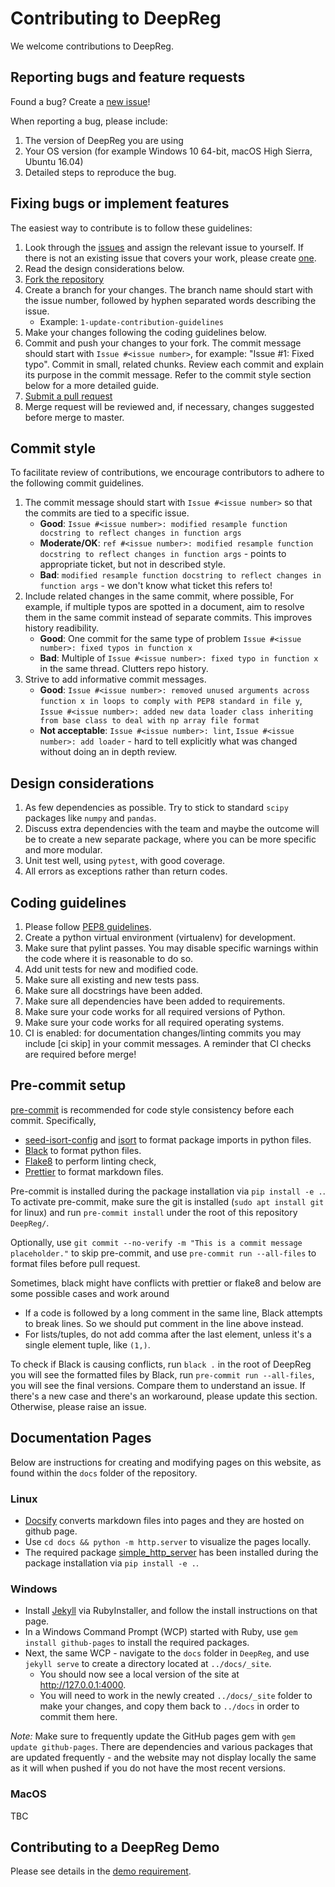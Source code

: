 # Contributing to DeepReg

We welcome contributions to DeepReg.

## Reporting bugs and feature requests

Found a bug? Create a [new issue](https://github.com/DeepRegNet/DeepReg/issues/new)!

When reporting a bug, please include:

1. The version of DeepReg you are using
2. Your OS version (for example Windows 10 64-bit, macOS High Sierra, Ubuntu 16.04)
3. Detailed steps to reproduce the bug.

## Fixing bugs or implement features

The easiest way to contribute is to follow these guidelines:

1. Look through the [issues](https://github.com/DeepRegNet/DeepReg/issues) and assign
   the relevant issue to yourself. If there is not an existing issue that covers your
   work, please create [one](https://github.com/DeepRegNet/DeepReg/issues/new).
2. Read the design considerations below.
3. [Fork the repository](https://github.com/DeepRegNet/DeepReg/forks/new)
4. Create a branch for your changes. The branch name should start with the issue number,
   followed by hyphen separated words describing the issue.
   - Example: `1-update-contribution-guidelines`
5. Make your changes following the coding guidelines below.
6. Commit and push your changes to your fork. The commit message should start with
   `Issue #<issue number>`, for example: "Issue #1: Fixed typo". Commit in small,
   related chunks. Review each commit and explain its purpose in the commit message.
   Refer to the commit style section below for a more detailed guide.
7. [Submit a pull request](https://github.com/DeepRegNet/DeepReg/merge-requests/new)
8. Merge request will be reviewed and, if necessary, changes suggested before merge to
   master.

## Commit style

To facilitate review of contributions, we encourage contributors to adhere to the
following commit guidelines.

1. The commit message should start with `Issue #<issue number>` so that the commits are
   tied to a specific issue.
   - **Good**:
     `Issue #<issue number>: modified resample function docstring to reflect changes in function args`
   - **Moderate/OK**:
     `ref #<issue number>: modified resample function docstring to reflect changes in function args` -
     points to appropriate ticket, but not in described style.
   - **Bad**:
     `modified resample function docstring to reflect changes in function args` - we
     don't know what ticket this refers to!
2. Include related changes in the same commit, where possible, For example, if multiple
   typos are spotted in a document, aim to resolve them in the same commit instead of
   separate commits. This improves history readibility.
   - **Good**: One commit for the same type of problem
     `Issue #<issue number>: fixed typos in function x`
   - **Bad**: Multiple of `Issue #<issue number>: fixed typo in function x` in the same
     thread. Clutters repo history.
3. Strive to add informative commit messages.
   - **Good**:
     `Issue #<issue number>: removed unused arguments across function x in loops to comply with PEP8 standard in file y`,
     `Issue #<issue number>: added new data loader class inheriting from base class to deal with np array file format`
   - **Not acceptable**: `Issue #<issue number>: lint`,
     `Issue #<issue number>: add loader` - hard to tell explicitly what was changed
     without doing an in depth review.

## Design considerations

1. As few dependencies as possible. Try to stick to standard `scipy` packages like
   `numpy` and `pandas`.
2. Discuss extra dependencies with the team and maybe the outcome will be to create a
   new separate package, where you can be more specific and more modular.
3. Unit test well, using `pytest`, with good coverage.
4. All errors as exceptions rather than return codes.

## Coding guidelines

1. Please follow [PEP8 guidelines](https://www.python.org/dev/peps/pep-0008/).
2. Create a python virtual environment (virtualenv) for development.
3. Make sure that pylint passes. You may disable specific warnings within the code where
   it is reasonable to do so.
4. Add unit tests for new and modified code.
5. Make sure all existing and new tests pass.
6. Make sure all docstrings have been added.
7. Make sure all dependencies have been added to requirements.
8. Make sure your code works for all required versions of Python.
9. Make sure your code works for all required operating systems.
10. CI is enabled: for documentation changes/linting commits you may include [ci skip]
    in your commit messages. A reminder that CI checks are required before merge!

## Pre-commit setup

[pre-commit](https://pre-commit.com/) is recommended for code style consistency before
each commit. Specifically,

- [seed-isort-config](https://github.com/asottile/seed-isort-config) and
  [isort](https://github.com/timothycrosley/isort) to format package imports in python
  files.
- [Black](https://github.com/psf/black) to format python files.
- [Flake8](https://gitlab.com/pycqa/flake8) to perform linting check,
- [Prettier](https://prettier.io/) to format markdown files.

Pre-commit is installed during the package installation via `pip install -e .`. To
activate pre-commit, make sure the git is installed (`sudo apt install git` for linux)
and run `pre-commit install` under the root of this repository `DeepReg/`.

Optionally, use `git commit --no-verify -m "This is a commit message placeholder."` to
skip pre-commit, and use `pre-commit run --all-files` to format files before pull
request.

Sometimes, black might have conflicts with prettier or flake8 and below are some
possible cases and work around

- If a code is followed by a long comment in the same line, Black attempts to break
  lines. So we should put comment in the line above instead.
- For lists/tuples, do not add comma after the last element, unless it's a single
  element tuple, like `(1,)`.

To check if Black is causing conflicts, run `black .` in the root of DeepReg you will
see the formatted files by Black, run `pre-commit run --all-files`, you will see the
final versions. Compare them to understand an issue. If there's a new case and there's
an workaround, please update this section. Otherwise, please raise an issue.

## Documentation Pages

Below are instructions for creating and modifying pages on this website, as found within
the `docs` folder of the repository.

### Linux

- [Docsify](https://docsify.js.org/) converts markdown files into pages and they are
  hosted on github page.
- Use `cd docs && python -m http.server` to visualize the pages locally.
- The required package
  [simple_http_server](https://github.com/keijack/python-simple-http-server) has been
  installed during the package installation via `pip install -e .`.

### Windows

- Install [Jekyll](https://jekyllrb.com/docs/installation/windows/) via RubyInstaller,
  and follow the install instructions on that page.
- In a Windows Command Prompt (WCP) started with Ruby, use `gem install github-pages` to
  install the required packages.
- Next, the same WCP - navigate to the `docs` folder in `DeepReg`, and use
  `jekyll serve` to create a directory located at `../docs/_site`.
  - You should now see a local version of the site at http://127.0.0.1:4000.
  - You will need to work in the newly created `../docs/_site` folder to make your
    changes, and copy them back to `../docs` in order to commit them here.

_Note:_ Make sure to frequently update the GitHub pages gem with
`gem update github-pages`. There are dependencies and various packages that are updated
frequently - and the website may not display locally the same as it will when pushed if
you do not have the most recent versions.

### MacOS

TBC

## Contributing to a DeepReg Demo

Please see details in the [demo requirement](doc_demo_requirement.md).
